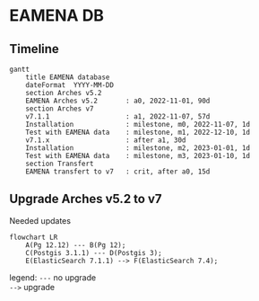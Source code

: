 # EAMENA DB

## Timeline

```mermaid
gantt
    title EAMENA database
    dateFormat  YYYY-MM-DD
    section Arches v5.2
    EAMENA Arches v5.2       : a0, 2022-11-01, 90d
    section Arches v7
    v7.1.1                   : a1, 2022-11-07, 57d
    Installation             : milestone, m0, 2022-11-07, 1d
    Test with EAMENA data    : milestone, m1, 2022-12-10, 1d
    v7.1.x                   : after a1, 30d
    Installation             : milestone, m2, 2023-01-01, 1d
    Test with EAMENA data    : milestone, m3, 2023-01-10, 1d
    section Transfert
    EAMENA transfert to v7   : crit, after a0, 15d
```

## Upgrade Arches v5.2 to v7

Needed updates

```mermaid
flowchart LR
    A(Pg 12.12) --- B(Pg 12);
    C(Postgis 3.1.1) --- D(Postgis 3);
    E(ElasticSearch 7.1.1) --> F(ElasticSearch 7.4);
```
legend:
`---` no upgrade  
`-->` upgrade